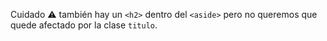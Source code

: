 Cuidado :warning: también hay un `<h2>` dentro del `<aside>` pero no queremos que quede afectado por la clase `titulo`.